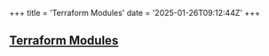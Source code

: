 +++
title = 'Terraform Modules'
date = '2025-01-26T09:12:44Z'
+++

## [Terraform Modules](./terraform-modules)
